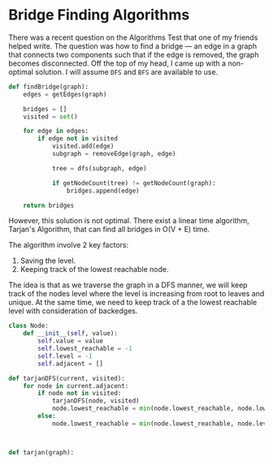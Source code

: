 # Bridge Finding Algorithms

There was a recent question on the Algorithms Test that one of my friends helped write. The question was how to find a bridge — an edge in a graph that connects two components such that if the edge is removed, the graph becomes disconnected. Off the top of my head, I came up with a non-optimal solution. I will assume `DFS` and `BFS` are available to use.

```py
def findBridge(graph):
    edges = getEdges(graph)

    bridges = []
    visited = set()

    for edge in edges:
        if edge not in visited
            visited.add(edge)
            subgraph = removeEdge(graph, edge)

            tree = dfs(subgraph, edge)

            if getNodeCount(tree) != getNodeCount(graph):
                bridges.append(edge)

    return bridges
```

However, this solution is not optimal. There exist a linear time algorithm, Tarjan's Algorithm, that can find all bridges in O(V + E) time.

The algorithm involve 2 key factors: 
1) Saving the level.
2) Keeping track of the lowest reachable node. 


The idea is that as we traverse the graph in a DFS manner, we will keep track of the nodes level where the level is increasing from root to leaves and unique. At the same time, we need to keep track of a the lowest reachable level with consideration of backedges.

```py
class Node:
    def __init__(self, value):
        self.value = value
        self.lowest_reachable = -1
        self.level = -1
        self.adjacent = []

def tarjanDFS(current, visited):
    for node in current.adjacent:
        if node not in visited:
            tarjanDFS(node, visited)
            node.lowest_reachable = min(node.lowest_reachable, node.lowest_reachable)
        else:
            node.lowest_reachable = min(node.lowest_reachable, node.level)



def tarjan(graph):


```
